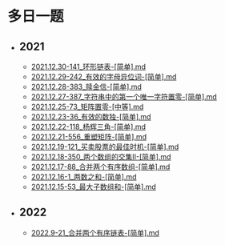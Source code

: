 # 多日一题

- ## **2021**
   - [2021.12.30-141_环形链表-[简单].md](/algorithm/2021.12.30-141_环形链表-[简单].md)
   - [2021.12.29-242_有效的字母异位词-[简单].md](/algorithm/2021.12.29-242_有效的字母异位词-[简单].md)
   - [2021.12.28-383_赎金信-[简单].md](/algorithm/2021.12.28-383_赎金信-[简单].md)
   - [2021.12.27-387_字符串中的第一个唯一字符置零-[简单].md](/algorithm/2021.12.27-387_字符串中的第一个唯一字符置零-[简单].md)
   - [2021.12.25-73_矩阵置零-[中等].md](/algorithm/2021.12.25-73_矩阵置零-[中等].md)
   - [2021.12.23-36_有效的数独-[简单].md](/algorithm/2021.12.23-36_有效的数独-[简单].md)
   - [2021.12.22-118_杨辉三角-[简单].md](/algorithm/2021.12.22-118_杨辉三角-[简单].md)
   - [2021.12.21-556_重塑矩阵-[简单].md](/algorithm/2021.12.21-556_重塑矩阵-[简单].md)
   - [2021.12.19-121_买卖股票的最佳时机-[简单].md](/algorithm/2021.12.19-121_买卖股票的最佳时机-[简单].md)
   - [2021.12.18-350_两个数组的交集II-[简单].md](/algorithm/2021.12.18-350_两个数组的交集II-[简单].md)
   - [2021.12.17-88_合并两个有序数组-[简单].md](/algorithm/2021.12.17-88_合并两个有序数组-[简单].md)
   - [2021.12.16-1_两数之和-[简单].md](/algorithm/2021.12.16-1_两数之和-[简单].md)
   - [2021.12.15-53_最大子数组和-[简单].md](/algorithm/2021.12.15-53_最大子数组和-[简单].md)



- ## **2022**
   - [2022.9-21_合并两个有序链表-[简单].md](/algorithm/2022.9-21_合并两个有序链表-[简单].md)

